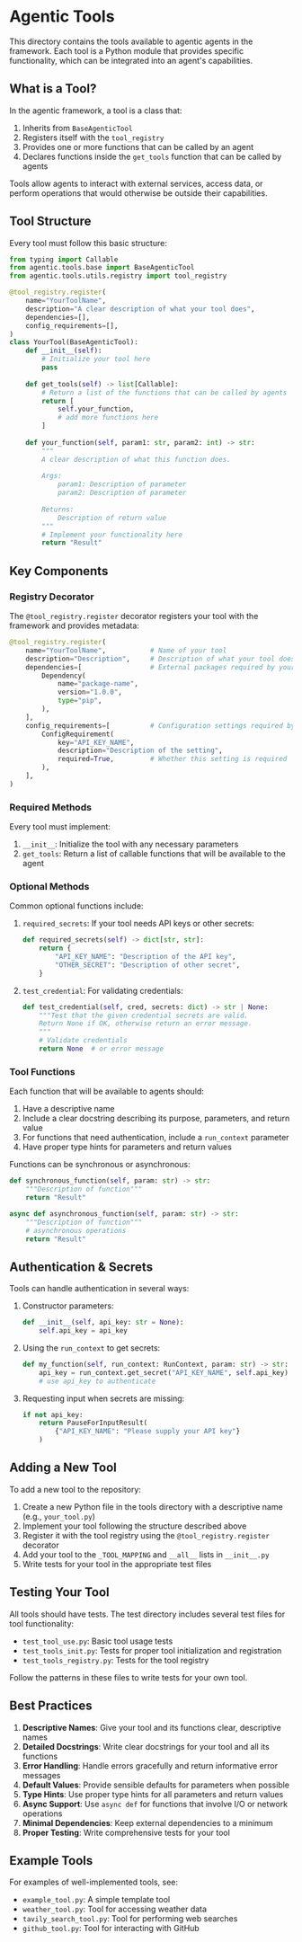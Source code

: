 # Agentic Tools

This directory contains the tools available to agentic agents in the framework. Each tool is a Python module that provides specific functionality, which can be integrated into an agent's capabilities.

## What is a Tool?

In the agentic framework, a tool is a class that:
1. Inherits from `BaseAgenticTool`
2. Registers itself with the `tool_registry` 
3. Provides one or more functions that can be called by an agent
4. Declares functions inside the `get_tools` function that can be called by agents

Tools allow agents to interact with external services, access data, or perform operations that would otherwise be outside their capabilities.

## Tool Structure

Every tool must follow this basic structure:

```python
from typing import Callable
from agentic.tools.base import BaseAgenticTool
from agentic.tools.utils.registry import tool_registry

@tool_registry.register(
    name="YourToolName",
    description="A clear description of what your tool does",
    dependencies=[],
    config_requirements=[],
)
class YourTool(BaseAgenticTool):
    def __init__(self):
        # Initialize your tool here
        pass
        
    def get_tools(self) -> list[Callable]:
        # Return a list of the functions that can be called by agents
        return [
            self.your_function,
            # add more functions here
        ]
        
    def your_function(self, param1: str, param2: int) -> str:
        """
        A clear description of what this function does.
        
        Args:
            param1: Description of parameter
            param2: Description of parameter
            
        Returns:
            Description of return value
        """
        # Implement your functionality here
        return "Result"
```

## Key Components

### Registry Decorator

The `@tool_registry.register` decorator registers your tool with the framework and provides metadata:

```python
@tool_registry.register(
    name="YourToolName",           # Name of your tool
    description="Description",     # Description of what your tool does
    dependencies=[                 # External packages required by your tool
        Dependency(
            name="package-name",
            version="1.0.0",
            type="pip",
        ),
    ],
    config_requirements=[          # Configuration settings required by your tool
        ConfigRequirement(
            key="API_KEY_NAME",
            description="Description of the setting",
            required=True,         # Whether this setting is required
        ),
    ],
)
```

### Required Methods

Every tool must implement:

1. `__init__`: Initialize the tool with any necessary parameters
2. `get_tools`: Return a list of callable functions that will be available to the agent

### Optional Methods

Common optional functions include:

1. `required_secrets`: If your tool needs API keys or other secrets:
   ```python
   def required_secrets(self) -> dict[str, str]:
       return {
           "API_KEY_NAME": "Description of the API key",
           "OTHER_SECRET": "Description of other secret",
       }
   ```

2. `test_credential`: For validating credentials:
   ```python
   def test_credential(self, cred, secrets: dict) -> str | None:
       """Test that the given credential secrets are valid. 
       Return None if OK, otherwise return an error message.
       """
       # Validate credentials
       return None  # or error message
   ```

### Tool Functions

Each function that will be available to agents should:

1. Have a descriptive name
2. Include a clear docstring describing its purpose, parameters, and return value
3. For functions that need authentication, include a `run_context` parameter
4. Have proper type hints for parameters and return values

Functions can be synchronous or asynchronous:

```python
def synchronous_function(self, param: str) -> str:
    """Description of function"""
    return "Result"

async def asynchronous_function(self, param: str) -> str:
    """Description of function"""
    # asynchronous operations
    return "Result"
```

## Authentication & Secrets

Tools can handle authentication in several ways:

1. Constructor parameters:
   ```python
   def __init__(self, api_key: str = None):
       self.api_key = api_key
   ```

2. Using the `run_context` to get secrets:
   ```python
   def my_function(self, run_context: RunContext, param: str) -> str:
       api_key = run_context.get_secret("API_KEY_NAME", self.api_key)
       # use api_key to authenticate
   ```

3. Requesting input when secrets are missing:
   ```python
   if not api_key:
       return PauseForInputResult(
           {"API_KEY_NAME": "Please supply your API key"}
       )
   ```

## Adding a New Tool

To add a new tool to the repository:

1. Create a new Python file in the tools directory with a descriptive name (e.g., `your_tool.py`)
2. Implement your tool following the structure described above
3. Register it with the tool registry using the `@tool_registry.register` decorator
4. Add your tool to the `_TOOL_MAPPING` and `__all__` lists in `__init__.py`
5. Write tests for your tool in the appropriate test files

## Testing Your Tool

All tools should have tests. The test directory includes several test files for tool functionality:

- `test_tool_use.py`: Basic tool usage tests
- `test_tools_init.py`: Tests for proper tool initialization and registration
- `test_tools_registry.py`: Tests for the tool registry

Follow the patterns in these files to write tests for your own tool.

## Best Practices

1. **Descriptive Names**: Give your tool and its functions clear, descriptive names
2. **Detailed Docstrings**: Write clear docstrings for your tool and all its functions
3. **Error Handling**: Handle errors gracefully and return informative error messages
4. **Default Values**: Provide sensible defaults for parameters when possible
5. **Type Hints**: Use proper type hints for all parameters and return values
6. **Async Support**: Use `async def` for functions that involve I/O or network operations
7. **Minimal Dependencies**: Keep external dependencies to a minimum
8. **Proper Testing**: Write comprehensive tests for your tool

## Example Tools

For examples of well-implemented tools, see:

- `example_tool.py`: A simple template tool
- `weather_tool.py`: Tool for accessing weather data
- `tavily_search_tool.py`: Tool for performing web searches
- `github_tool.py`: Tool for interacting with GitHub
